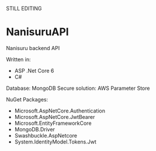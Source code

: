 STILL EDITING

# NanisuruAPI
 Nanisuru backend API

Written in:
- ASP .Net Core 6
- C#

Database: MongoDB
Secure solution: AWS Parameter Store

NuGet Packages:
- Microsoft.AspNetCore.Authentication
- Microsoft.AspNetCore.JwtBearer
- Microsoft.EntityFrameworkCore
- MongoDB.Driver
- Swashbuckle.AspNetcore
- System.IdentityModel.Tokens.Jwt
